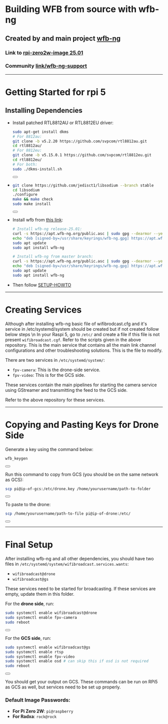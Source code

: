 # Building WFB from source with wfb-ng

## Created by and main project [wfb-ng](https://github.com/svpcom/wfb-ng)

### Link to [rpi-zero2w-image 25.01](https://github.com/svpcom/wfb-ng/releases/download/wfb-ng-25.01/wfb-ng_25.01-rpi3.img.gz)

### Community [link/wfb-ng-support](https://t.me/wfb-ng)

---

# Getting Started for rpi 5

## Installing Dependencies
- Install patched RTL8812AU or RTL8812EU driver:
  ```bash
  sudo apt-get install dkms
  # For 8812au:
  git clone -b v5.2.20 https://github.com/svpcom/rtl8812au.git
  cd rtl8812au/
  # For 8812eu:
  git clone -b v5.15.0.1 https://github.com/svpcom/rtl8812eu.git
  cd rtl8812eu/
  # For both:
  sudo ./dkms-install.sh
  ```
  <button onclick="navigator.clipboard.writeText('sudo apt-get install dkms\n# For 8812au:\ngit clone -b v5.2.20 https://github.com/svpcom/rtl8812au.git\ncd rtl8812au/\n# For 8812eu:\ngit clone -b v5.15.0.1 https://github.com/svpcom/rtl8812eu.git\ncd rtl8812eu/\n# For both:\nsudo ./dkms-install.sh')"></button>

- ```bash
  git clone https://github.com/jedisct1/libsodium --branch stable
  cd libsodium
  ./configure
  make && make check
  sudo make install
  ```
  <button onclick="navigator.clipboard.writeText('git clone https://github.com/jedisct1/libsodium --branch stable\ncd libsodium\n./configure\nmake && make check\nsudo make install')"></button>

- Install wfb from [this link](apt.wfb-ng.org):
  ```bash
  # Install wfb-ng release-25.01:
  curl -s https://apt.wfb-ng.org/public.asc | sudo gpg --dearmor --yes -o /usr/share/keyrings/wfb-ng.gpg
  echo "deb [signed-by=/usr/share/keyrings/wfb-ng.gpg] https://apt.wfb-ng.org/ $(lsb_release -cs) release-25.01" | sudo tee /etc/apt/sources.list.d/wfb-ng.list
  sudo apt update
  sudo apt install wfb-ng
  
  # Install wfb-ng from master branch:
  curl -s https://apt.wfb-ng.org/public.asc | sudo gpg --dearmor --yes -o /usr/share/keyrings/wfb-ng.gpg
  echo "deb [signed-by=/usr/share/keyrings/wfb-ng.gpg] https://apt.wfb-ng.org/ $(lsb_release -cs) master" | sudo tee /etc/apt/sources.list.d/wfb-ng.list
  sudo apt update
  sudo apt install wfb-ng
  ```
  

- Then follow [SETUP-HOWTO](https://github.com/svpcom/wfb-ng/wiki/Setup-HOWTO)

---

# Creating Services

Although after installing wfb-ng basic file of wifibrodcast.cfg and it's service in /etc/systemd/system should be created but if not created 
follow below steps \n
In your Raspi 5, go to `/etc/` and create a file if this file is not present `wifibroadcast.cgf`. Refer to the scripts given in the above repository. This is the main service that contains all the main link channel configurations and other troubleshooting solutions. This is the file to modify.

There are two services in `/etc/systemd/system/`:
- `fpv-camera`: This is the drone-side service.
- `fpv-video`: This is for the GCS side.

These services contain the main pipelines for starting the camera service using GStreamer and transmitting the feed to the GCS side.

Refer to the above repository for these services.

---

# Copying and Pasting Keys for Drone Side

Generate a key using the command below:
```bash
wfb_keygen
```
<button onclick="navigator.clipboard.writeText('wfb_keygen')"></button>

Run this command to copy from GCS (you should be on the same network as GCS):
```bash
scp pi@ip-of-gcs:/etc/drone.key /home/yourusername/path-to-folder
```
<button onclick="navigator.clipboard.writeText('scp pi@ip-of-gcs:/etc/drone.key /home/yourusername/path-to-folder')"></button>

To paste to the drone:
```bash
scp /home/yourusername/path-to-file pi@ip-of-drone:/etc/
```
<button onclick="navigator.clipboard.writeText('scp /home/yourusername/path-to-file pi@ip-of-drone:/etc/')"></button>

---

# Final Setup
After installing wfb-ng and all other dependencies, you should have two files in `/etc/systemd/system/wifibroadcast.services.wants`:
- `wifibroadcast@drone`
- `wifibroadcast@gs`

These services need to be started for broadcasting. If these services are empty, update them in this folder.

For the **drone side**, run:
```bash
sudo systemctl enable wifibroadcast@drone
sudo systemctl enable fpv-camera
sudo reboot
```
<button onclick="navigator.clipboard.writeText('sudo systemctl enable wifibroadcast@drone\nsudo systemctl enable fpv-camera\nsudo reboot')"></button>

For the **GCS side**, run:
```bash
sudo systemctl enable wifibroadcast@gs
sudo systemctl enable rtsp
sudo systemctl enable fpv-video
sudo systemctl enable osd # can skip this if osd is not required
sudo reboot
```
<button onclick="navigator.clipboard.writeText('sudo systemctl enable wifibroadcast@gs\nsudo systemctl enable rtsp\nsudo systemctl enable fpv-video\nsudo systemctl enable osd\nsudo reboot')"></button>

You should get your output on GCS. These commands can be run on RPi5 as GCS as well, but services need to be set up properly.

### Default Image Passwords:
- **For Pi Zero 2W**: `pi@raspberry`
- **For Radxa**: `rock@rock`
